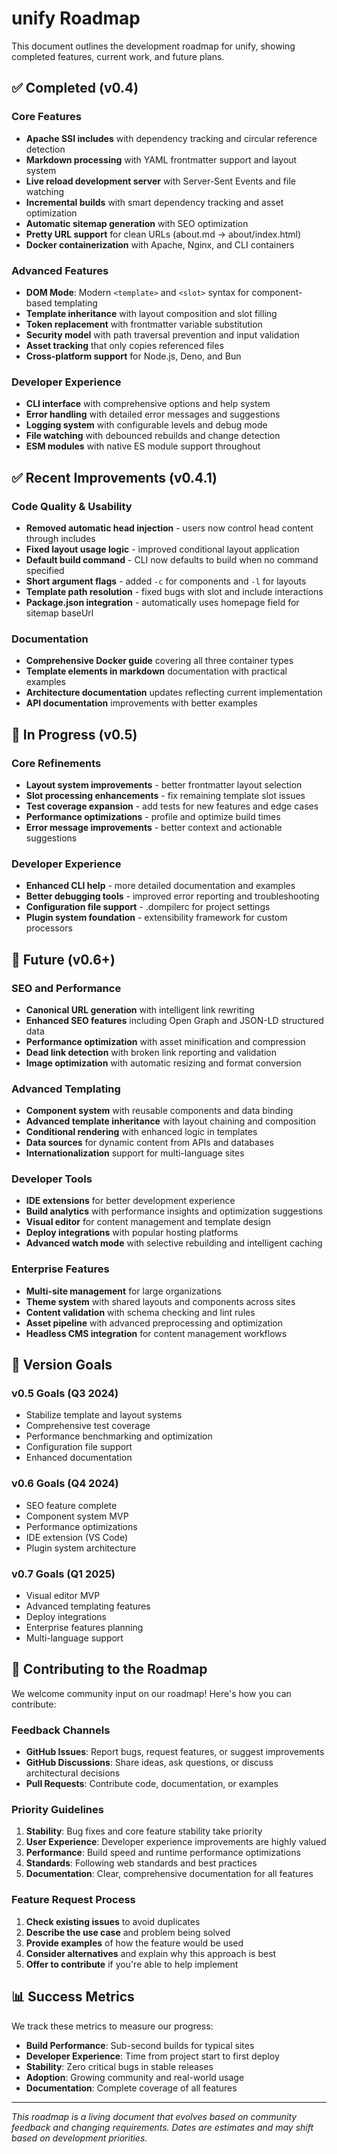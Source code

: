 # unify Roadmap

This document outlines the development roadmap for unify, showing completed features, current work, and future plans.

## ✅ Completed (v0.4)

### Core Features
- **Apache SSI includes** with dependency tracking and circular reference detection
- **Markdown processing** with YAML frontmatter support and layout system
- **Live reload development server** with Server-Sent Events and file watching
- **Incremental builds** with smart dependency tracking and asset optimization
- **Automatic sitemap generation** with SEO optimization
- **Pretty URL support** for clean URLs (about.md → about/index.html)
- **Docker containerization** with Apache, Nginx, and CLI containers

### Advanced Features  
- **DOM Mode**: Modern `<template>` and `<slot>` syntax for component-based templating
- **Template inheritance** with layout composition and slot filling
- **Token replacement** with frontmatter variable substitution
- **Security model** with path traversal prevention and input validation
- **Asset tracking** that only copies referenced files
- **Cross-platform support** for Node.js, Deno, and Bun

### Developer Experience
- **CLI interface** with comprehensive options and help system
- **Error handling** with detailed error messages and suggestions
- **Logging system** with configurable levels and debug mode
- **File watching** with debounced rebuilds and change detection
- **ESM modules** with native ES module support throughout

## ✅ Recent Improvements (v0.4.1)

### Code Quality & Usability
- **Removed automatic head injection** - users now control head content through includes
- **Fixed layout usage logic** - improved conditional layout application
- **Default build command** - CLI now defaults to build when no command specified  
- **Short argument flags** - added `-c` for components and `-l` for layouts
- **Template path resolution** - fixed bugs with slot and include interactions
- **Package.json integration** - automatically uses homepage field for sitemap baseUrl

### Documentation
- **Comprehensive Docker guide** covering all three container types
- **Template elements in markdown** documentation with practical examples
- **Architecture documentation** updates reflecting current implementation
- **API documentation** improvements with better examples

## 🚧 In Progress (v0.5)

### Core Refinements
- **Layout system improvements** - better frontmatter layout selection
- **Slot processing enhancements** - fix remaining template slot issues  
- **Test coverage expansion** - add tests for new features and edge cases
- **Performance optimizations** - profile and optimize build times
- **Error message improvements** - better context and actionable suggestions

### Developer Experience  
- **Enhanced CLI help** - more detailed documentation and examples
- **Better debugging tools** - improved error reporting and troubleshooting
- **Configuration file support** - .dompilerc for project settings
- **Plugin system foundation** - extensibility framework for custom processors

## 🔮 Future (v0.6+)

### SEO and Performance
- **Canonical URL generation** with intelligent link rewriting
- **Enhanced SEO features** including Open Graph and JSON-LD structured data
- **Performance optimization** with asset minification and compression
- **Dead link detection** with broken link reporting and validation
- **Image optimization** with automatic resizing and format conversion

### Advanced Templating
- **Component system** with reusable components and data binding
- **Advanced template inheritance** with layout chaining and composition
- **Conditional rendering** with enhanced logic in templates
- **Data sources** for dynamic content from APIs and databases
- **Internationalization** support for multi-language sites

### Developer Tools
- **IDE extensions** for better development experience
- **Build analytics** with performance insights and optimization suggestions
- **Visual editor** for content management and template design
- **Deploy integrations** with popular hosting platforms
- **Advanced watch mode** with selective rebuilding and intelligent caching

### Enterprise Features
- **Multi-site management** for large organizations
- **Theme system** with shared layouts and components across sites
- **Content validation** with schema checking and lint rules
- **Asset pipeline** with advanced preprocessing and optimization
- **Headless CMS integration** for content management workflows

## 🎯 Version Goals

### v0.5 Goals (Q3 2024)
- Stabilize template and layout systems
- Comprehensive test coverage
- Performance benchmarking and optimization  
- Configuration file support
- Enhanced documentation

### v0.6 Goals (Q4 2024)
- SEO feature complete
- Component system MVP
- Performance optimizations
- IDE extension (VS Code)
- Plugin system architecture

### v0.7 Goals (Q1 2025)
- Visual editor MVP
- Advanced templating features
- Deploy integrations
- Enterprise features planning
- Multi-language support

## 🤝 Contributing to the Roadmap

We welcome community input on our roadmap! Here's how you can contribute:

### Feedback Channels
- **GitHub Issues**: Report bugs, request features, or suggest improvements
- **GitHub Discussions**: Share ideas, ask questions, or discuss architectural decisions
- **Pull Requests**: Contribute code, documentation, or examples

### Priority Guidelines
1. **Stability**: Bug fixes and core feature stability take priority
2. **User Experience**: Developer experience improvements are highly valued
3. **Performance**: Build speed and runtime performance optimizations
4. **Standards**: Following web standards and best practices
5. **Documentation**: Clear, comprehensive documentation for all features

### Feature Request Process
1. **Check existing issues** to avoid duplicates
2. **Describe the use case** and problem being solved
3. **Provide examples** of how the feature would be used
4. **Consider alternatives** and explain why this approach is best
5. **Offer to contribute** if you're able to help implement

## 📊 Success Metrics

We track these metrics to measure our progress:

- **Build Performance**: Sub-second builds for typical sites
- **Developer Experience**: Time from project start to first deploy
- **Stability**: Zero critical bugs in stable releases
- **Adoption**: Growing community and real-world usage
- **Documentation**: Complete coverage of all features

---

*This roadmap is a living document that evolves based on community feedback and changing requirements. Dates are estimates and may shift based on development priorities.*